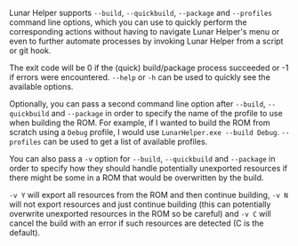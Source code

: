 Lunar Helper supports `--build`, `--quickbuild`, `--package` and `--profiles` command line options, 
which you can use to quickly perform the corresponding actions without having to navigate 
Lunar Helper's menu or even to further automate processes by invoking Lunar Helper from a script 
or git hook. 

The exit code will be 0 if the (quick) build/package process succeeded or -1 if errors were 
encountered. `--help` or `-h` can be used to quickly see the available options.

Optionally, you can pass a second command line option after `--build`, `--quickbuild` and `--package` 
in order to specify the name of the profile to use when building the ROM. For example, if I wanted 
to build the ROM from scratch using a `Debug` profile, I would use `LunarHelper.exe --build Debug`.
`--profiles` can be used to get a list of available profiles.

You can also pass a `-v` option for `--build`, `--quickbuild` and `--package` in order to specify
how they should handle potentially unexported resources if there might be some in a ROM that would 
be overwritten by the build. 

`-v Y` will export all resources from the ROM and then continue building, `-v N` will not export
resources and just continue building (this can potentially overwrite unexported resources in the
ROM so be careful) and `-v C` will cancel the build with an error if such resources are detected
(C is the default).